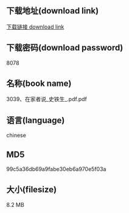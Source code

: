 ## 下载地址(download link)
[下载链接 download link](https://voluble-croquembouche-d321dc.netlify.app/?s=3039%E3%80%81%E5%9C%A8%E5%AE%B6%E8%80%85%E8%AF%B4_%E5%8F%B2%E9%93%81%E7%94%9F_.pdf)

## 下载密码(download password)
8078

## 名称(book name)
3039、在家者说_史铁生_.pdf.pdf

## 语言(language)
chinese

## MD5
99c5a36db69a9fabe30eb6a970e5f03a

## 大小(filesize)
8.2 MB
